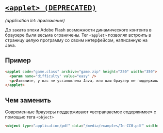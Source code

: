 # [`<applet> (DEPRECATED)`](../index.md)

_(application let: приложение)_

До заката эпохи Adobe Flash возможности динамического контента в браузере были весьма ограничены. Тег `<applet>` позволял встроить в страницу целую программу со своим интерфейсом, написанную на Java.

## Пример

```html
<applet code="game.class" archive="game.zip" height="250" width="350">
  <param name="difficulty" value="easy" />
  <p>Извините, у вас не установлена Java, или ваш браузер не поддерживает встраиваемые Java-апплеты.</p>
</applet>
```

## Чем заменить

Современные браузеры поддерживают «встраиваемое содержимое» с помощью тега `<object>`

```html
<object type="application/pdf" data="/media/examples/In-CC0.pdf" width="250" height="200"></object>
```
